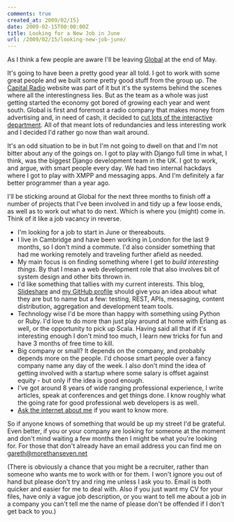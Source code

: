 ```yaml
---
comments: true
created_at: 2009/02/15}
date: 2009-02-15T00:00:00Z
title: Looking for a New Job in June
url: /2009/02/15/looking-new-job-june/
---
```


As I think a few people are aware I'll be leaving [Global](http://thisisglobal.com) at the end of May.

It's going to have been a pretty good year all told. I got to work with some great people and we built some pretty good stuff from the group up. The [Capital Radio](http://www.capitalradio.co.uk/) website was part of it but it's the systems behind the scenes where all the interestingness lies. But as the team as a whole was just getting started the economy got bored of growing each year and went south. Global is first and foremost a radio company that makes money from advertising and, in need of cash, it decided to [cut lots of the interactive department](http://radiotoday.co.uk/news.php?extend.4270). All of that meant lots of redundancies and less interesting work and I decided I'd rather go now than wait around.

It's an odd situation to be in but I'm not going to dwell on that and I'm not bitter about any of the goings on. I got to play with Django full time in what, I think, was the biggest Django development team in the UK. I got to work, and argue, with smart people every day. We had two internal hackdays where I got to play with XMPP and messaging apps. And I'm definitely a far better programmer than a year ago.

I'll be sticking around at Global for the next three months to finish off a number of projects that I've been involved in and tidy up a few loose ends, as well as to work out what to do next. Which is where you (might) come in. Think of it like a job vacancy in reverse.

-   I'm looking for a job to start in June or thereabouts.
-   I live in Cambridge and have been working in London for the last 9 months, so I don't mind a commute. I'd also consider something that had me working remotely and traveling further afield as needed.
-   My main focus is on finding something where I get to *build interesting things*. By that I mean a web development role that also involves bit of system design and other bits thrown in.
-   I'd like something that tallies with my current interests. This blog, [Slideshare](http://slideshare.net/garethr) and [my GitHub profile](http://github.com/garethr) should give you an idea about what they are but to name but a few: testing, REST, APIs, messaging, content distribution, aggregation and development team tools.
-   Technology wise I'd be more than happy with something using Python or Ruby. I'd love to do more than just play around at home with Erlang as well, or the opportunity to pick up Scala. Having said all that if it's interesting enough I don't mind too much, I learn new tricks for fun and have 3 months of free time to kill.
-   Big company or small? It depends on the company, and probably depends more on the people. I'd choose smart people over a fancy company name any day of the week. I also don't mind the idea of getting involved with a startup where some salary is offset against equity - but only if the idea is good enough.
-   I've got around 8 years of wide ranging professional experience, I write articles, speak at conferences and get things done. I know roughly what the going rate for good professional web developers is as well.
-   [Ask the internet about me](http://www.google.com/search?q=gareth+rushgrove) if you want to know more.

So if anyone knows of something that would be up my street I'd be grateful. Even better, if you or your company are looking for someone at the moment and don't mind waiting a few months then I might be what you're looking for. For those that don't already have an email address you can find me on <gareth@morethanseven.net>

(There is obviously a chance that you might be a recruiter, rather than someone who wants me to work with or for them. I won't ignore you out of hand but please don't try and ring me unless I ask you to. Email is both quicker and easier for me to deal with. Also if you just want my CV for your files, have only a vague job description, or you want to tell me about a job in a company you can't tell me the name of please don't be offended if I don't get back to you.)
